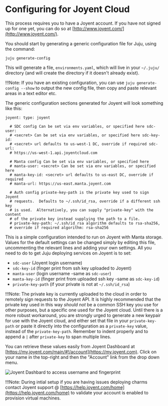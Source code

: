 # Configuring for Joyent Cloud 

This process requires you to have a Joyent account. If you have not signed up
for one yet, you can do so at
[http://www.joyent.com/](http://www.joyent.com/).

You should start by generating a generic configuration file for Juju, using the
command:

    juju generate-config

This will generate a file, `environments.yaml`, which will live in your
`~/.juju/` directory (and will create the directory if it doesn't already
exist).

!!!Note: If you have an existing configuration, you can use `juju
generate-config --show` to output the new config file, then copy and paste
relevant areas in a text editor etc.

The generic configuration sections generated for Joyent will look something
like this:

    joyent: type: joyent
    
      # SDC config Can be set via env variables, or specified here sdc-user:
      # <secret> Can be set via env variables, or specified here sdc-key-id:
      # <secret> url defaults to us-west-1 DC, override if required sdc-url:
      # https://us-west-1.api.joyentcloud.com
    
      # Manta config Can be set via env variables, or specified here
      # manta-user: <secret> Can be set via env variables, or specified here
      # manta-key-id: <secret> url defaults to us-east DC, override if required
      # manta-url: https://us-east.manta.joyent.com
    
      # Auth config private-key-path is the private key used to sign Joyent
      # requests.  Defaults to ~/.ssh/id_rsa, override if a different ssh key
      # is used.  Alternatively, you can supply "private-key" with the content
      # of the private key instead supplying the path to a file.
      # private-key-path: ~/.ssh/id_rsa algorithm defaults to rsa-sha256,
      # override if required algorithm: rsa-sha256

This is a simple configuration intended to run on Joyent with Manta storage.
Values for the default settings can be changed simply by editing this file,
uncommenting the relevant lines and adding your own settings. All you need to
do to get Juju deploying services on Joyent is to set:

- `sdc-user` (Joyent login username)
- `sdc-key-id` (finger print from ssh key uploaded to Joyent)
- `manta-user` (login username -same as `sdc-user`)
- `manta-key-id` (finger print from uploaded ssh key -same as `sdc-key-id`)
- `private-key-path` (if your private is not at `~/.ssh/id_rsa`)

!!!Note: The private key is currently uploaded to the cloud in order to 
remotely sign requests to the Joyent API. It is highly recommended that the
private key used in this way _should not_ be a common SSH key you use for other
purposes, but a specific one used for the Joyent cloud.
Until there is a more robust workaround, you are strongly urged to generate a 
new keypair for use with the Joyent cloud, and either set that file in your 
`private-key-path` or paste it directly into the configuration as a `private-key`
value, instead of the `private-key-path`.
Remember to indent properly and to append a `|` after `private-key` to span
multiple lines.

You can retrieve these values easily from Joyent Dashboard  at
[https://my.joyent.com/main/#!/account](https://my.joyent.com). Click on your
name in the top-right and then the "Account" link from the drop down menu.

![Joyent Dashbard to access username and
fingerprint](./media/getting_started-joyent-account-dropdown.png)

!!!Note: During intial setup if you are having issues deploying charms contact
Joyent support @ [https://help.joyent.com/home](https://help.joyent.com/home) 
to validate your account is enabled to provision virtual machines.
